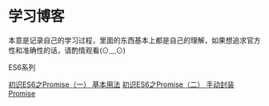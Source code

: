 # 学习博客
本意是记录自己的学习过程，里面的东西基本上都是自己的理解，如果想追求官方性和准确性的话，请酌情观看(⊙﹏⊙) 

ES6系列

[初识ES6之Promise（一） 基本用法](https://github.com/LyzSg/Blog/issues/2 "初识ES6之Promise（一） 基本用法")
[初识ES6之Promise（二） 手动封装Promise](https://github.com/LyzSg/Blog/issues/3 "初识ES6之Promise（二） 手动封装Promise")
